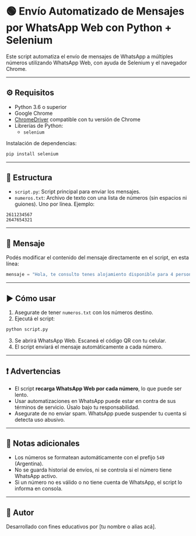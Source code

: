 # 🟢 Envío Automatizado de Mensajes por WhatsApp Web con Python + Selenium

Este script automatiza el envío de mensajes de WhatsApp a múltiples números utilizando WhatsApp Web, con ayuda de Selenium y el navegador Chrome.

---

## ⚙️ Requisitos

- Python 3.6 o superior
- Google Chrome
- [ChromeDriver](https://chromedriver.chromium.org/downloads) compatible con tu versión de Chrome
- Librerías de Python:
  - `selenium`

Instalación de dependencias:
```bash
pip install selenium
```

---

## 📁 Estructura

- `script.py`: Script principal para enviar los mensajes.
- `numeros.txt`: Archivo de texto con una lista de números (sin espacios ni guiones). Uno por línea. Ejemplo:

```
2611234567
2647654321
```

---

## 💬 Mensaje

Podés modificar el contenido del mensaje directamente en el script, en esta línea:

```python
mensaje = "Hola, te consulto tenes alojamiento disponible para 4 personas para este jueves 17?..."
```

---

## ▶️ Cómo usar

1. Asegurate de tener `numeros.txt` con los números destino.
2. Ejecutá el script:

```bash
python script.py
```

3. Se abrirá WhatsApp Web. Escaneá el código QR con tu celular.
4. El script enviará el mensaje automáticamente a cada número.

---

## ❗ Advertencias

- El script **recarga WhatsApp Web por cada número**, lo que puede ser lento.
- Usar automatizaciones en WhatsApp puede estar en contra de sus términos de servicio. Úsalo bajo tu responsabilidad.
- Asegurate de no enviar spam. WhatsApp puede suspender tu cuenta si detecta uso abusivo.

---

## 📌 Notas adicionales

- Los números se formatean automáticamente con el prefijo `549` (Argentina).
- No se guarda historial de envíos, ni se controla si el número tiene WhatsApp activo.
- Si un número no es válido o no tiene cuenta de WhatsApp, el script lo informa en consola.

---

## 🧠 Autor

Desarrollado con fines educativos por [tu nombre o alias acá].
